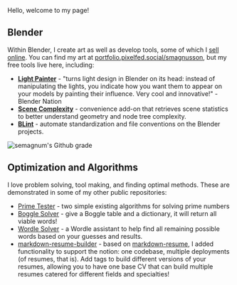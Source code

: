Hello, welcome to my page!

## Blender

Within Blender, I create art as well as develop tools, some of which I [sell online](https://blendermarket.com/products/nview-v3?ref=2870). You can find my art at [portfolio.pixelfed.social/smagnusson](https://portfolio.pixelfed.social/smagnusson), but my free tools live here, including:

- **[Light Painter](/light-painter/)** - "turns light design in Blender on its head: instead of manipulating the lights, you indicate how you want them to appear on your models by painting their influence. Very cool and innovative!" - Blender Nation
- **[Scene Complexity](https://github.com/semagnum/blender-scene-complexity)** - convenience add-on that retrieves scene statistics to better understand geometry and node tree complexity.
- **[BLint](/blint/)** - automate standardization and file conventions on the Blender projects.

![semagnum's Github grade](https://github-readme-stats.zohan.tech/api?username=semagnum&show_icons=true&count_private=true)

## Optimization and Algorithms

I love problem solving, tool making, and finding optimal methods. These are demonstrated in some of my other public repositories:

- [Prime Tester](https://github.com/semagnum/prime-tester) - two simple existing algorithms for solving prime numbers
- [Boggle Solver](https://github.com/semagnum/boggle-solver) - give a Boggle table and a dictionary, it will return all viable words!
- [Wordle Solver](https://github.com/semagnum/wordle_solver) - a Wordle assistant to help find all remaining possible words based on your guesses and results.
- [markdown-resume-builder](https://github.com/semagnum/markdown-resume-builder) - based on [markdown-resume](https://github.com/vidluther/markdown-resume), I added functionality to support the notion: one codebase, multiple deployments (of resumes, that is). Add tags to build different versions of your resumes, allowing you to have one base CV that can build multiple resumes catered for different fields and specialties!
